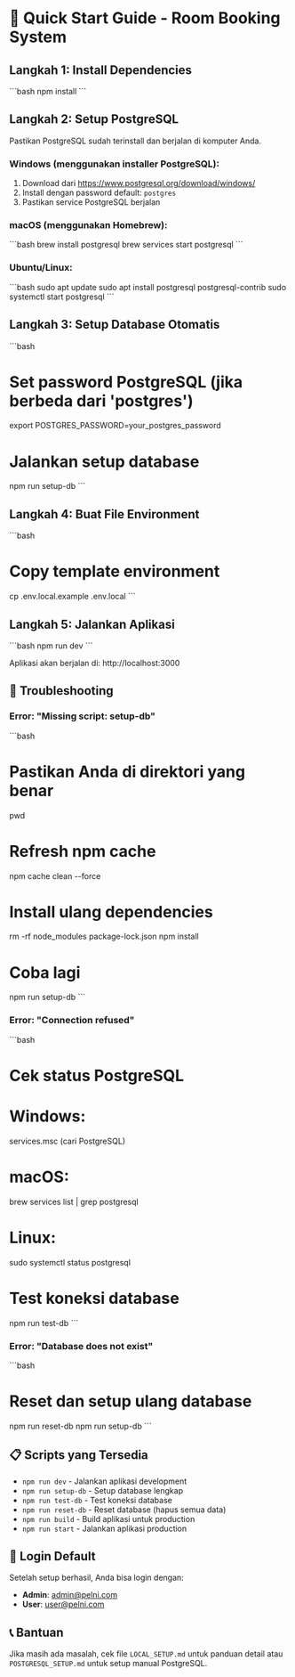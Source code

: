 # 🚀 Quick Start Guide - Room Booking System

## Langkah 1: Install Dependencies
\`\`\`bash
npm install
\`\`\`

## Langkah 2: Setup PostgreSQL
Pastikan PostgreSQL sudah terinstall dan berjalan di komputer Anda.

### Windows (menggunakan installer PostgreSQL):
1. Download dari https://www.postgresql.org/download/windows/
2. Install dengan password default: `postgres`
3. Pastikan service PostgreSQL berjalan

### macOS (menggunakan Homebrew):
\`\`\`bash
brew install postgresql
brew services start postgresql
\`\`\`

### Ubuntu/Linux:
\`\`\`bash
sudo apt update
sudo apt install postgresql postgresql-contrib
sudo systemctl start postgresql
\`\`\`

## Langkah 3: Setup Database Otomatis
\`\`\`bash
# Set password PostgreSQL (jika berbeda dari 'postgres')
export POSTGRES_PASSWORD=your_postgres_password

# Jalankan setup database
npm run setup-db
\`\`\`

## Langkah 4: Buat File Environment
\`\`\`bash
# Copy template environment
cp .env.local.example .env.local
\`\`\`

## Langkah 5: Jalankan Aplikasi
\`\`\`bash
npm run dev
\`\`\`

Aplikasi akan berjalan di: http://localhost:3000

## 🔧 Troubleshooting

### Error: "Missing script: setup-db"
\`\`\`bash
# Pastikan Anda di direktori yang benar
pwd

# Refresh npm cache
npm cache clean --force

# Install ulang dependencies
rm -rf node_modules package-lock.json
npm install

# Coba lagi
npm run setup-db
\`\`\`

### Error: "Connection refused"
\`\`\`bash
# Cek status PostgreSQL
# Windows:
services.msc (cari PostgreSQL)

# macOS:
brew services list | grep postgresql

# Linux:
sudo systemctl status postgresql

# Test koneksi database
npm run test-db
\`\`\`

### Error: "Database does not exist"
\`\`\`bash
# Reset dan setup ulang database
npm run reset-db
npm run setup-db
\`\`\`

## 📋 Scripts yang Tersedia

- `npm run dev` - Jalankan aplikasi development
- `npm run setup-db` - Setup database lengkap
- `npm run test-db` - Test koneksi database
- `npm run reset-db` - Reset database (hapus semua data)
- `npm run build` - Build aplikasi untuk production
- `npm run start` - Jalankan aplikasi production

## 🎯 Login Default

Setelah setup berhasil, Anda bisa login dengan:
- **Admin**: admin@pelni.com
- **User**: user@pelni.com

## 📞 Bantuan

Jika masih ada masalah, cek file `LOCAL_SETUP.md` untuk panduan detail atau `POSTGRESQL_SETUP.md` untuk setup manual PostgreSQL.
